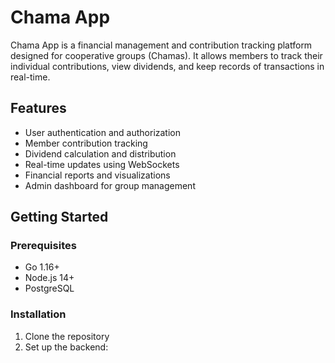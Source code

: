 # Chama App

Chama App is a financial management and contribution tracking platform designed for cooperative groups (Chamas). It allows members to track their individual contributions, view dividends, and keep records of transactions in real-time.

## Features

- User authentication and authorization
- Member contribution tracking
- Dividend calculation and distribution
- Real-time updates using WebSockets
- Financial reports and visualizations
- Admin dashboard for group management

## Getting Started

### Prerequisites

- Go 1.16+
- Node.js 14+
- PostgreSQL

### Installation

1. Clone the repository
2. Set up the backend:

